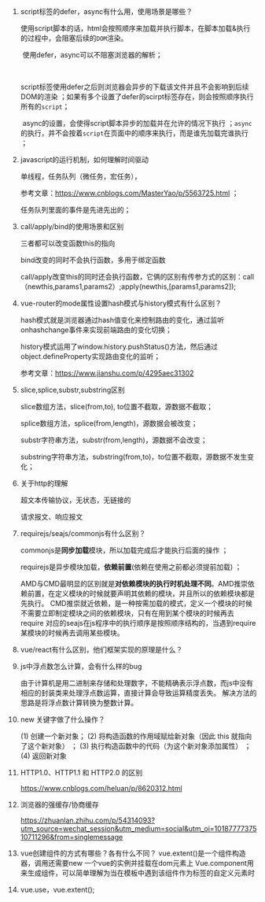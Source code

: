 1. script标签的defer，async有什么用，使用场景是哪些？

   ​	使用script脚本的话，html会按照顺序来加载并执行脚本，在脚本加载&执行的过程中，会阻塞后续的`DOM`渲染。 

   ​	使用defer，async可以不阻塞浏览器的解析；

   ​	

   ​	script标签使用defer之后则浏览器会异步的下载该文件并且不会影响到后续DOM的渲染 ；如果有多个设置了defer的scirpt标签存在，则会按照顺序执行所有的`script`； 

   ​	async的设置，会使得script脚本异步的加载并在允许的情况下执行 ；`async`的执行，并不会按着`script`在页面中的顺序来执行，而是谁先加载完谁执行 ；

2. javascript的运行机制，如何理解时间驱动

   单线程，任务队列（微任务，宏任务），

   参考文章：<https://www.cnblogs.com/MasterYao/p/5563725.html> ；

   任务队列里面的事件是先进先出的；	

   

3. call/apply/bind的使用场景和区别

   三者都可以改变函数this的指向

   bind改变的同时不会执行函数，多用于绑定函数

   call/apply改变this的同时还会执行函数，它俩的区别有传参方式的区别：call（newthis,params1,params2）;apply(newthis,[params1,params2]);

4. vue-router的mode属性设置hash模式与history模式有什么区别？

   hash模式就是浏览器通过hash值变化来控制路由的变化，通过监听onhashchange事件来实现前端路由的变化切换；

   history模式运用了window.history.pushStatus()方法，然后通过object.defineProperty实现路由变化的监听；

   参考文章：<https://www.jianshu.com/p/4295aec31302> 

5. slice,splice,substr,substring区别

   slice数组方法，slice(from,to), to位置不截取，源数据不截取；

   splice数组方法，splice(from,length)，源数据会被改变；

   substr字符串方法，substr(from,length)，源数据不会改变；

   substring字符串方法，substring(from,to)，to位置不截取，源数据不发生变化；

6. 关于http的理解

   超文本传输协议，无状态，无链接的

   请求报文、响应报文

7. requirejs/seajs/commonjs有什么区别？

   commonjs是**同步加载**模块，所以加载完成后才能执行后面的操作 ；

   requirejs是异步模块加载，**依赖前置**(依赖在使用之前都必须提前加载) ；

   AMD与CMD最明显的区别就是**对依赖模块的执行时机处理不同**。AMD推崇依赖前置，在定义模块的时候就要声明其依赖的模块，并且所以的依赖模块都是先执行。 CMD推崇就近依赖，是一种按需加载的模式，定义一个模块的时候不需要立即制定模块之间的依赖模块，只有在用到某个模块的时候再去require 对应的seajs在js程序中的执行顺序是按照顺序结构的，当遇到require某模块的时候再去调用某些模块。 



8. vue/react有什么区别，他们框架实现的原理是什么？

9. js中浮点数怎么计算，会有什么样的bug

    由于计算机是用二进制来存储和处理数字，不能精确表示浮点数，而js中没有相应的封装类来处理浮点数运算，直接计算会导致运算精度丢失。
    解决方法的思路是将浮点数计算转换为整数计算。

10. new 关键字做了什么操作？

    (1) 创建一个新对象；
    (2) 将构造函数的作用域赋给新对象（因此 this 就指向了这个新对象） ；
    (3) 执行构造函数中的代码（为这个新对象添加属性） ；
    (4) 返回新对象



11. HTTP1.0、HTTP1.1 和 HTTP2.0 的区别

    https://www.cnblogs.com/heluan/p/8620312.html


12. 浏览器的强缓存/协商缓存

    https://zhuanlan.zhihu.com/p/54314093?utm_source=wechat_session&utm_medium=social&utm_oi=1018777737510711296&from=singlemessage

13. vue创建组件的方式有哪些？各有什么不同？
    vue.extent()是一个组件构造器，调用还需要new 一个vue的实例并挂载在dom元素上
    Vue.component用来生成组件，可以简单理解为当在模板中遇到该组件作为标签的自定义元素时

14. vue.use，vue.extent();


